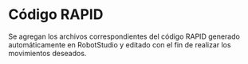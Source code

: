# Código RAPID

Se agregan los archivos correspondientes del código RAPID generado automáticamente en RobotStudio y editado con el fin de realizar los movimientos deseados.
